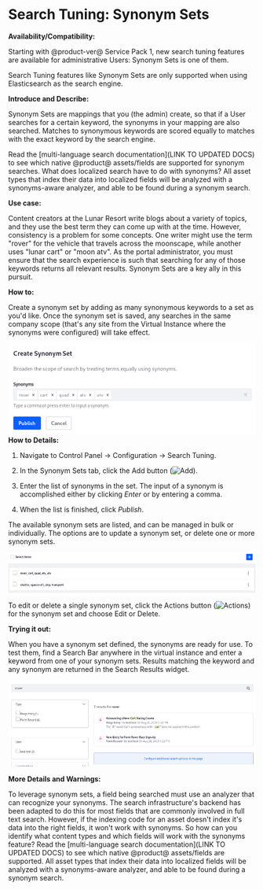# Search Tuning: Synonym Sets

**Availability/Compatibility:**

Starting with @product-ver@ Service Pack 1, new search tuning features are
available for administrative Users: Synonym Sets is one of them.

Search Tuning features like Synonym Sets are only supported when using
Elasticsearch as the search engine.

**Introduce and Describe:**

Synonym Sets are mappings that you (the admin) create, so that if a User
searches for a certain keyword, the synonyms in your mapping are also searched.
Matches to synonymous keywords are scored equally to matches with the exact
keyword by the search engine.

Read the [multi-language search documentation](LINK TO UPDATED DOCS) to see
which native @product@ assets/fields are supported for synonym searches. What
does localized search have to do with synonyms? All asset types that index their
data into localized fields will be analyzed with a synonyms-aware analyzer, and
able to be found during a synonym search.

**Use case:**

Content creators at the Lunar Resort write blogs about a variety of topics, and
they use the best term they can come up with at the time. However, consistency
is a problem for some concepts. One writer might use the term "rover" for the
vehicle that travels across the moonscape, while another uses "lunar cart" or
"moon atv". As the portal administrator, you must ensure that the search
experience is such that searching for any of those keywords returns all relevant
results. Synonym Sets are a key ally in this pursuit.

**How to:**

Create a synonym set by adding as many synonymous keywords to a set as you'd
like. Once the synonym set is saved, any searches in the same company scope
(that's any site from the Virtual Instance where the synonyms were configured)
will take effect.

![Figure x: Add as many synonymous keywords to a set as you'd like.](../../images/search-synonym-set.png)
**How to Details:**

1. Navigate to Control Panel &rarr; Configuration &rarr; Search Tuning.

2.  In the Synonym Sets tab, click the Add button
    (![Add](../../images/icon-add.png)).

3.  Enter the list of synonyms in the set. The input of a synonym is
    accomplished either by clicking _Enter_ or by entering a comma.

4.  When the list is finished, click _Publish_.

The available synonym sets are listed, and can be managed in bulk or
individually. The options are to update a synonym set, or delete one or more
synonym sets.

![Figure x: Synonym sets can be managed in bulk.](../../images/search-synonym-sets.png) 

To edit or delete a single synonym set, click the Actions button
(![Actions](../../images/icon-actions.png)) for the synonym set and choose Edit
or Delete.

**Trying it out:**

When you have a synonym set defined, the synonyms are ready for use. To test
them, find a Search Bar anywhere in the virtual instance and enter a keyword
from one of your synonym sets. Results matching the keyword and any synonym are
returned in the Search Results widget.

![Figure x: The Blogs Entry does not contain the word "rover" but it can be matched because of a synonym set mapping "cart" as its synonym. The synonym is even highlighted.](../../images/search-synonomous-result.png)

**More Details and Warnings:**

To leverage synonym sets, a field being searched must use an analyzer that can
recognize your synonyms. The search infrastructure's backend has been adapted to
do this for most fields that are commonly involved in full text search. However,
if the indexing code for an asset doesn't index it's data into the right fields,
it won't work with synonyms. So how can you identify what content types and
which fields will work with the synonyms feature? Read the [multi-language
search documentation](LINK TO UPDATED DOCS) to see which native @product@
assets/fields are supported. All asset types that index their data into
localized fields will be analyzed with a synonyms-aware analyzer, and able to be
found during a synonym search.


